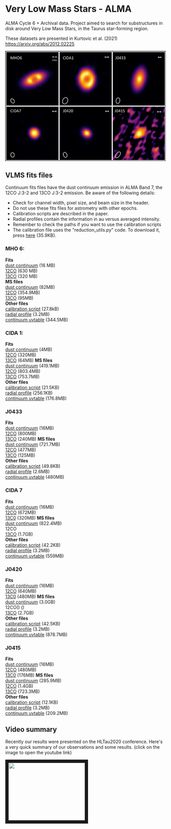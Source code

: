 # Very Low Mass Stars - ALMA 
ALMA Cycle 6 + Archival data. Project aimed to search for substructures in disk around Very Low Mass Stars, in the Taurus star-forming region.

These datasets are presented in Kurtovic et al. (2021) \
https://arxiv.org/abs/2012.02225


![Very Low Mass Stars, dust continuum emission](https://github.com/nicokurtovic/VLMS_ALMA_2018.1.00310.S/blob/main/VLMS.png)


## VLMS fits files
Continuum fits files have the dust continuum emission in ALMA Band 7, the 12CO J:3-2 and 13CO J:3-2 emission. Be aware of the following details:
- Check for channel width, pixel size, and beam size in the header.
- Do not use these fits files for astrometry with other epochs.
- Calibration scripts are described in the paper.
- Radial profiles contain the information in au versus averaged intensity.
- Remember to check the paths if you want to use the calibration scripts
- The calibration file uses the "reduction_utils.py" code. To download it, press [here](https://keeper.mpdl.mpg.de/f/55daac56ec5d4521b3f2/?dl=1) (35.9KB).


### MHO 6:
**Fits**\
[dust continuum](https://keeper.mpdl.mpg.de/f/5fa330b9cc724ceb851a/?dl=1) (16 MB)\
[12CO](https://keeper.mpdl.mpg.de/f/39b6c4de8a274d59933e/?dl=1) (630 MB)\
[13CO](https://keeper.mpdl.mpg.de/f/a9328b759ff7496bbab4/?dl=1) (320 MB)\
**MS files**\
[dust continuum](https://keeper.mpdl.mpg.de/f/cc584fa6200e4d6a9819/?dl=1) (82MB)\
[12CO](https://keeper.mpdl.mpg.de/f/864999fb5082455b8ee0/?dl=1) (354.9MB)\
[13CO](https://keeper.mpdl.mpg.de/f/4aa46bd4a0f944dbabe1/?dl=1) (95MB)\
**Other files**\
[calibration script](https://keeper.mpdl.mpg.de/f/8d65415537904192a577/?dl=1) (27.8kB)\
[radial profile](https://keeper.mpdl.mpg.de/f/a4e7def933554f73a792/?dl=1) (3.2MB)\
[continuum uvtable](https://keeper.mpdl.mpg.de/f/7d33c19098bb4d5eb2fb/?dl=1) (344.5MB)


### CIDA 1:
**Fits**\
[dust continuum](https://keeper.mpdl.mpg.de/f/6b399ef73836456886a8/?dl=1) (4MB)\
[12CO](https://keeper.mpdl.mpg.de/f/90f665f01d864cd5be7d/?dl=1) (320MB)\
[13CO](https://keeper.mpdl.mpg.de/f/0136f7fa97e7495aaf32/?dl=1) (64MB)
**MS files**\
[dust continuum](https://keeper.mpdl.mpg.de/f/0c788237e7c540f38985/?dl=1) (419.1MB)\
[12CO](https://keeper.mpdl.mpg.de/f/1896f984c60b40c7b526/?dl=1) (803.4MB)\
[13CO](https://keeper.mpdl.mpg.de/f/470a28238b6544659d97/?dl=1) (753.7MB)\
**Other files**\
[calibration script](https://keeper.mpdl.mpg.de/f/9e5cc38c75364c79a6f0/?dl=1) (21.5KB)\
[radial profile](https://keeper.mpdl.mpg.de/f/c0b08c05b09e470785d2/?dl=1) (256.1KB)\
[continuum uvtable](https://keeper.mpdl.mpg.de/f/f49f1c15f79b42229526/?dl=1) (176.8MB)


### J0433
**Fits**\
[dust continuum](https://keeper.mpdl.mpg.de/f/13b2fd330050461cb32a/?dl=1) (16MB)\
[12CO](https://keeper.mpdl.mpg.de/f/5e8ff037799e44cf8439/?dl=1) (800MB)\
[13CO](https://keeper.mpdl.mpg.de/f/1b8206cf3bee4b80b249/?dl=1) (240MB)
**MS files**\
[dust continuum](https://keeper.mpdl.mpg.de/f/98794f07d622419eb9e2/?dl=1) (721.7MB)\
[12CO](https://keeper.mpdl.mpg.de/f/8d66bef38a914e22afa2/?dl=1) (477MB)\
[13CO](https://keeper.mpdl.mpg.de/f/63d5cb7efff447b8930b/?dl=1) (125MB)\
**Other files**\
[calibration script](https://keeper.mpdl.mpg.de/f/346c47e0d7ac46b3a044/?dl=1) (49.8KB)\
[radial profile](https://keeper.mpdl.mpg.de/f/ad1aed925f144ab2ad81/?dl=1) (2.6MB)\
[continuum uvtable](https://keeper.mpdl.mpg.de/f/de810d63faa245258aed/?dl=1) (480MB)


### CIDA 7
**Fits**\
[dust continuum](https://keeper.mpdl.mpg.de/f/5a0c0cc759b1459e8c09/?dl=1) (16MB)\
[12CO](https://keeper.mpdl.mpg.de/f/743c5250a76b432e9464/?dl=1) (672MB)\
[13C0](https://keeper.mpdl.mpg.de/f/c29f12d5b3734999b283/?dl=1) (320MB)
**MS files**\
[dust continuum](https://keeper.mpdl.mpg.de/f/91d2a2b9100d4466b747/?dl=1) (822.4MB)\
12CO\
[13CO](https://keeper.mpdl.mpg.de/f/33a5d96d7a884a67ba82/?dl=1) (1.7GB)\
**Other files**\
[calibration script](https://keeper.mpdl.mpg.de/f/eb877c595c1e4635a8d2/?dl=1) (42.2KB)\
[radial profile](https://keeper.mpdl.mpg.de/f/81b71854f8cd43788b27/?dl=1) (3.2MB)\
[continuum uvtable](https://keeper.mpdl.mpg.de/f/24cf7f2e56fc4563b36e/?dl=1) (559MB)


### J0420
**Fits**\
[dust continuum](https://keeper.mpdl.mpg.de/f/1b62246ff37e477c9f11/?dl=1) (16MB)\
[12CO](https://keeper.mpdl.mpg.de/f/c5de89925e104f9b8eb9/?dl=1) (640MB)\
[13C0](https://keeper.mpdl.mpg.de/f/ff44935879474bc9b091/?dl=1) (480MB)
**MS files**\
[dust continuum](https://keeper.mpdl.mpg.de/f/9b1787619b93488db9e6/?dl=1) (3.0GB)\
12CO() ()\
[13CO](https://keeper.mpdl.mpg.de/f/c0509f61479645dfa262/?dl=1) (2.7GB)\
**Other files**\
[calibration script](https://keeper.mpdl.mpg.de/f/02041962f6db4aca838a/?dl=1) (42.5KB)\
[radial profile](https://keeper.mpdl.mpg.de/f/89029c9722054d68a145/?dl=1) (3.2MB)\
[continuum uvtable](https://keeper.mpdl.mpg.de/f/4311d28b540443aeb861/?dl=1) (878.7MB)


### J0415
**Fits**\
[dust continuum](https://keeper.mpdl.mpg.de/f/24b3998ee92f4b5bb1b9/?dl=1) (16MB)\
[12CO](https://keeper.mpdl.mpg.de/f/f11865e2c6f34920a237/?dl=1) (480MB)\
[13C0](https://keeper.mpdl.mpg.de/f/e157a6be5cd2412590a2/?dl=1) (176MB)
**MS files**\
[dust continuum](https://keeper.mpdl.mpg.de/f/1b8266e03dc548d6947f/?dl=1) (285.9MB)\
[12CO](https://keeper.mpdl.mpg.de/f/51039925cdd54d60b507/?dl=1) (1.4GB)\
[13CO](https://keeper.mpdl.mpg.de/f/0c89e15ce2994da7b26b/?dl=1) (723.3MB)\
**Other files**\
[calibration script](https://keeper.mpdl.mpg.de/f/6ac97a848ef34bc990c6/?dl=1) (12.1KB)\
[radial profile](https://keeper.mpdl.mpg.de/f/0346a4c7bad04043bdaa/?dl=1) (3.2MB)\
[continuum uvtable](https://keeper.mpdl.mpg.de/f/53be66a0d9214848aced/?dl=1) (209.2MB)


## Video summary

Recently our results were presented on the HLTau2020 conference. Here's a very quick summary of our observations and some results. (click on the image to open the youtube link)

<a href="https://www.youtube.com/watch?v=b0trglKMi9g
" target="_blank"><img src="http://img.youtube.com/vi/b0trglKMi9g/0.jpg" 
alt="" width="240" height="180" border="10" /></a>
